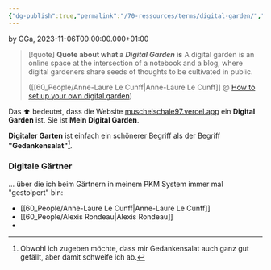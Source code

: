 ```yaml
---
{"dg-publish":true,"permalink":"/70-ressources/terms/digital-garden/","tags":["class/termNote"],"noteIcon":""}
---
```


by GGa, 2023-11-06T00:00:00.000+01:00 

> [!quote] **Quote about what a *Digital Garden* is**
> A digital garden is an online space at the intersection of a notebook and a blog, where digital gardeners share seeds of thoughts to be cultivated in public.
> 
> ([[60_People/Anne-Laure Le Cunff\|Anne-Laure Le Cunff]] @ [How to set up your own digital garden](https://nesslabs.com/digital-garden-set-up))
> 

Das ⬆️ bedeutet, dass die Website [muschelschale97.vercel.app](https://muschelschale97.vercel.app/) ein **Digital Garden** ist. Sie ist **Mein Digital Garden**.

**Digitaler Garten** ist einfach ein schönerer Begriff als der Begriff **"Gedankensalat"**[^1].

### Digitale Gärtner
... über die ich beim Gärtnern in meinem PKM System immer mal "gestolpert" bin:
- [[60_People/Anne-Laure Le Cunff\|Anne-Laure Le Cunff]]
- [[60_People/Alexis Rondeau\|Alexis Rondeau]]
- 




[^1]: Obwohl ich zugeben möchte, dass mir Gedankensalat auch ganz gut gefällt, aber damit schweife ich ab.